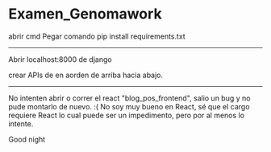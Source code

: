 # Examen_Genomawork
abrir cmd
Pegar comando 
pip install requirements.txt

--------------------------------------------------

Abrir localhost:8000 de django

crear APIs de en aorden de arriba hacia abajo.


--------------------------------------------------

No intenten abrir o correr el react "blog_pos_frontend", salio un bug y no pude montarlo de nuevo. :(
No soy muy bueno en React, sé que el cargo requiere React lo cual puede ser un impedimento, pero por al menos lo intente. 

Good night
